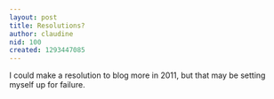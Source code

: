 ```yaml
---
layout: post
title: Resolutions?
author: claudine
nid: 100
created: 1293447085
---
```

I could make a resolution to blog more in 2011, but that may be setting myself up for failure.
